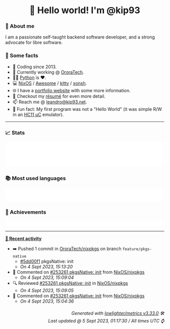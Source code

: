 <!-- README template, populated using this action:
     https://github.com/kip93/kip93/blob/main/.github/workflows/readme.yml. -->

<h1 align="center">👋 Hello world! I'm @kip93</h1> <!-- LOGIN => username -->

### 👤 About me

I am a passionate self-taught backend software developer, and a strong advocate for libre software.


### 💬 Some facts

* 📅 Coding since 2013.
* 💼 Currently working @ [OroraTech](https://ororatech.com/).
* 👨‍💻 [Python](https://github.com/search?q=user%3Akip93&l=python) is ❤️. <!-- LOGIN => username -->
* 💻 [NixOS](https://github.com/NixOS/) /
     [Awesome](https://github.com/awesomeWM/) /
     [kitty](https://github.com/kovidgoyal/kitty/) /
     [xonsh](https://github.com/xonsh/).
* 🌐 I have a [portfolio website](https://kip93.net/) with some more information.
* 📝 Checkout my [résumé](https://kip93.net/resume/) for even more detail.
* 📫 Reach me @ [leandro@kip93.net](mailto:leandro@kip93.net).
* 🎲 Fun fact: My first program was not a "Hello World" (it was simple R/W in an [HC11 µC](https://en.wikipedia.org/wiki/68HC11) emulator).


-----------------------------------------------------------------------------------------------------------------------


### 📈 Stats

![](./stats.svg)


### 📚 Most used languages <!-- by percentage, in decreasing order -->

![](./languages.svg)


### 🏅 Achievements

![](./achievements.svg)


-----------------------------------------------------------------------------------------------------------------------


**[📰 Recent activity](https://github.com/kip93)**
* ➡️ Pushed 1 commit in [OroraTech/nixpkgs](https://github.com/OroraTech/nixpkgs) on branch `feature/pkgs-native`
  * [#5dd00f1](https://github.com/OroraTech/nixpkgs/commit/5dd00f1) pkgsNative: init
  * *On 4 Sept 2023, 15:13:20*
* 💬 Commented on [#253261 pkgsNative: init](https://github.com/NixOS/nixpkgs/pull/253261) from [NixOS/nixpkgs](https://github.com/NixOS/nixpkgs)
  * *On 4 Sept 2023, 15:09:04*
* 🔍 Reviewed [#253261 pkgsNative: init](https://github.com/NixOS/nixpkgs/pull/253261) in [NixOS/nixpkgs](https://github.com/NixOS/nixpkgs)
  * *On 4 Sept 2023, 15:09:05*
* 💬 Commented on [#253261 pkgsNative: init](https://github.com/NixOS/nixpkgs/pull/253261) from [NixOS/nixpkgs](https://github.com/NixOS/nixpkgs)
  * *On 4 Sept 2023, 15:04:36*
 <!-- Last activity -->


<h6 align="right"><em>
    Generated with <a href="https://github.com/lowlighter/metrics/tree/latest/">lowlighter/metrics v3.33.0</a> 🛠️<br> <!-- VERSION => MAJOR.minor.patch -->
    Last updated @ 5 Sept 2023, 01:17:30 / All times UTC ⌚ <!-- meta.generated => DD/MM/YYYY, hh:mm -->
</em></h6>
